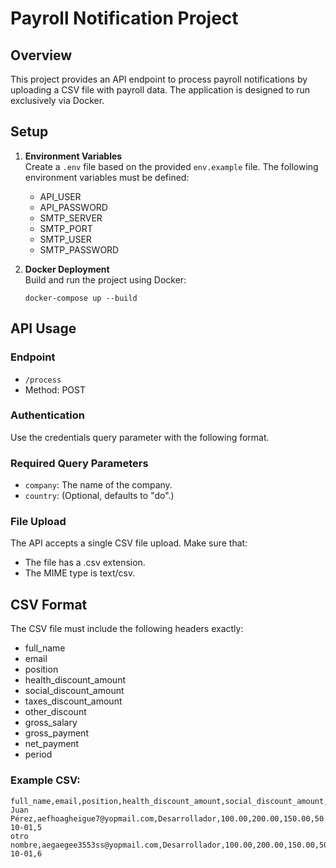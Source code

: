 # Payroll Notification Project

## Overview
This project provides an API endpoint to process payroll notifications by uploading a CSV file with payroll data. The application is designed to run exclusively via Docker.

## Setup
1. **Environment Variables**  
   Create a `.env` file based on the provided `env.example` file. The following environment variables must be defined:
   - API_USER
   - API_PASSWORD
   - SMTP_SERVER
   - SMTP_PORT
   - SMTP_USER
   - SMTP_PASSWORD

2. **Docker Deployment**  
   Build and run the project using Docker:
   ```
   docker-compose up --build
   ```

## API Usage

### Endpoint
- `/process`
- Method: POST

### Authentication
Use the credentials query parameter with the following format.

### Required Query Parameters
- `company`: The name of the company.
- `country`: (Optional, defaults to "do".)

### File Upload
The API accepts a single CSV file upload. Make sure that:
- The file has a .csv extension.
- The MIME type is text/csv.

## CSV Format
The CSV file must include the following headers exactly:
- full_name
- email
- position
- health_discount_amount
- social_discount_amount
- taxes_discount_amount
- other_discount
- gross_salary
- gross_payment
- net_payment
- period

### Example CSV:
```
full_name,email,position,health_discount_amount,social_discount_amount,taxes_discount_amount,other_discount_amount,gross_salary,gross_payment,net_payment,period,other_discount
Juan Pérez,aefhoagheigue7@yopmail.com,Desarrollador,100.00,200.00,150.00,50.00,5000.00,4500.00,4000.00,2023-10-01,5
otro nombre,aegaegee3553ss@yopmail.com,Desarrollador,100.00,200.00,150.00,50.00,5000.00,4500.00,4000.00,2023-10-01,6
```
